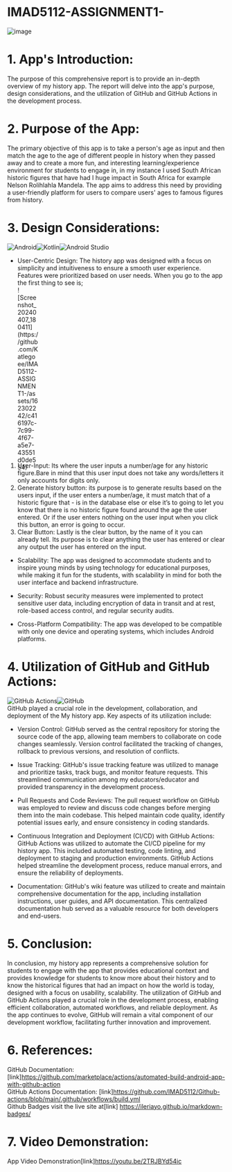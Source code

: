 # IMAD5112-ASSIGNMENT1-<br/>
![image](https://github.com/Katlegoee/IMAD5112-ASSIGNMENT1-/assets/162302242/43d0776b-ea6b-4d4b-883d-aa74ab35fa22)<br/>

# 1. App's Introduction:
The purpose of this comprehensive report is to provide an in-depth overview of my history app. The report will delve into the app's purpose, design considerations, and the utilization of GitHub and GitHub Actions in the development process. 

# 2. Purpose of the App:
The primary objective of this app is to take a person's age as input and then match the age to the age of different people in history when they passed away and to create a more fun, and interesting learning/experience environment for students to engage in, in my instance I used South African historic figures that have had I huge impact in South Africa for example Nelson Rolihlahla Mandela. The app aims to address this need by providing a user-friendly platform for users to compare users' ages to famous figures from history. 

# 3. Design Considerations: 
![Android](https://img.shields.io/badge/Android-3DDC84?style=for-the-badge&logo=android&logoColor=white)![Kotlin](https://img.shields.io/badge/kotlin-%237F52FF.svg?style=for-the-badge&logo=kotlin&logoColor=white)![Android Studio](https://img.shields.io/badge/android%20studio-346ac1?style=for-the-badge&logo=android%20studio&logoColor=white)
- User-Centric Design: The history app was designed with a focus on simplicity and intuitiveness to ensure a smooth user experience. Features were prioritized based on user needs. When    you go to the app the first thing to see is;
  <div style="width: 10%; height: 10%">
  ![Screenshot_20240407_180411](https://github.com/Katlegoee/IMAD5112-ASSIGNMENT1-/assets/162302242/c416197c-7c99-4f67-a5e7-43551d0de554)
</div>

1. User-Input: Its where the user inputs a number/age for any historic figure.Bare in mind that this user input does not take any words/letters it only accounts for digits only. 
2. Generate history button: its purpose is to generate results based on the users input, if the user enters a number/age, it must match that of a historic figure that - is in the 
   database else or else it’s to going to let you know that there is 	no historic figure found around the age the user entered. 
   Or if the user enters nothing on the user input when you click this button, an error is going to occur.
4. Clear Button: Lastly is the clear button, by the name of it you can already tell. 
   Its purpose is to clear anything the user has entered or clear any output the user has entered on the input. 
 - Scalability:
The app was designed to accommodate students and to inspire young minds by using technology for educational purposes, while making it fun for the students, with scalability in mind for both the user interface and backend infrastructure.

 - Security:
Robust security measures were implemented to protect sensitive user data, including encryption of data in transit and at rest, role-based access control, and regular security audits.

- Cross-Platform Compatibility:
The app was developed to be compatible with only one device and operating systems, which includes Android platforms. 
 
# 4. Utilization of GitHub and GitHub Actions:
  ![GitHub Actions](https://img.shields.io/badge/github%20actions-%232671E5.svg?style=for-the-badge&logo=githubactions&logoColor=white)![GitHub](https://img.shields.io/badge/github-%23121011.svg?style=for-the-badge&logo=github&logoColor=white)<br/>
  GitHub played a crucial role in the development, collaboration, and deployment of the My history app. Key aspects of its utilization include: 
- Version Control: GitHub served as the central repository for storing the source code of the app, allowing team members to collaborate on code changes seamlessly. Version control 
  facilitated the tracking of changes, rollback to previous versions, and resolution of conflicts. 

- Issue Tracking: GitHub's issue tracking feature was utilized to manage and prioritize tasks, track bugs, and monitor feature requests. This streamlined communication among my 
  educators/educator and provided transparency in the development process. 

- Pull Requests and Code Reviews: The pull request workflow on GitHub was employed to review and discuss code changes before merging them into the main codebase. This helped maintain 
  code quality, identify potential issues early, and ensure consistency in coding standards. 

- Continuous Integration and Deployment (CI/CD) with GitHub Actions: GitHub Actions was utilized to automate the CI/CD pipeline for my history app. This included automated testing, code 
  linting, and deployment to staging and production environments. GitHub Actions helped streamline the development process, reduce manual errors, and ensure the reliability of 
  deployments. 

- Documentation: GitHub's wiki feature was utilized to create and maintain comprehensive documentation for the app, including installation instructions, user guides, and API 
  documentation. This centralized documentation hub served as a valuable resource for both developers and end-users. 

# 5. Conclusion:
In conclusion, my history app represents a comprehensive solution for students to engage with the app that provides educational context and provides knowledge for students to know more about their history and to know the historical figures that had an impact on how the world is today, designed with a focus on usability, scalability. The utilization of GitHub and GitHub Actions played a crucial role in the development process, enabling efficient collaboration, automated workflows, and reliable deployment. As the app continues to evolve, GitHub will remain a vital component of our development workflow, facilitating further innovation and improvement. 

# 6. References: 
GitHub Documentation: [link]https://github.com/marketplace/actions/automated-build-android-app-with-github-action <br/>
GitHub Actions Documentation: [link]https://github.com/IMAD5112/Github-actions/blob/main/.github/workflows/build.yml<br/>
Github Badges visit the live site at[link] https://ileriayo.github.io/markdown-badges/

# 7. Video Demonstration:
App Video Demonstration[link]https://youtu.be/2TRJBYd54ic






